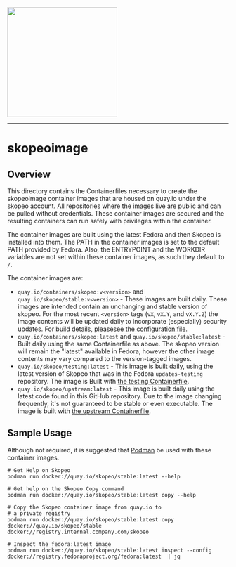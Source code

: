 [comment]: <> (***ATTENTION*** ***WARNING*** ***ALERT*** ***CAUTION*** ***DANGER***)
[comment]: <> ()
[comment]: <> (ANY changes made to this file, once commited/merged must)
[comment]: <> (be manually copy/pasted -in markdown- into the description)
[comment]: <> (field on Quay at the following locations:)
[comment]: <> ()
[comment]: <> (https://quay.io/repository/containers/skopeo)
[comment]: <> (https://quay.io/repository/skopeo/stable)
[comment]: <> (https://quay.io/repository/skopeo/testing)
[comment]: <> (https://quay.io/repository/skopeo/upstream)
[comment]: <> ()
[comment]: <> (***ATTENTION*** ***WARNING*** ***ALERT*** ***CAUTION*** ***DANGER***)

<img src="https://cdn.rawgit.com/containers/skopeo/master/docs/skopeo.svg" width="250">

----

# skopeoimage

## Overview

This directory contains the Containerfiles necessary to create the skopeoimage container
images that are housed on quay.io under the skopeo account.  All repositories where
the images live are public and can be pulled without credentials.  These container images are secured and the
resulting containers can run safely with privileges within the container.

The container images are built using the latest Fedora and then Skopeo is installed into them.
The PATH in the container images is set to the default PATH provided by Fedora.  Also, the
ENTRYPOINT and the WORKDIR variables are not set within these container images, as such they
default to `/`.

The container images are:

  * `quay.io/containers/skopeo:v<version>` and `quay.io/skopeo/stable:v<version>` -
    These images are built daily.  These images are intended contain an unchanging
    and stable version of skopeo.  For the most recent `<version>` tags (`vX`,
    `vX.Y`, and `vX.Y.Z`) the image contents will be updated daily to incorporate
    (especially) security updates.  For build details, please[see the configuration
    file](stable/Containerfile).
  * `quay.io/containers/skopeo:latest` and `quay.io/skopeo/stable:latest` -
    Built daily using the same Containerfile as above.  The skopeo version
    will remain the "latest" available in Fedora, however the other image
    contents may vary compared to the version-tagged images.
  * `quay.io/skopeo/testing:latest` - This image is built daily, using the
    latest version of Skopeo that was in the Fedora `updates-testing` repository.
    The image is Built with [the testing Containerfile](testing/Containerfile).
  * `quay.io/skopeo/upstream:latest` - This image is built daily using the latest
    code found in this GitHub repository.  Due to the image changing frequently,
    it's not guaranteed to be stable or even executable.  The image is built with
    [the upstream Containerfile](upstream/Containerfile).


## Sample Usage

Although not required, it is suggested that [Podman](https://github.com/containers/podman) be used with these container images.

```
# Get Help on Skopeo
podman run docker://quay.io/skopeo/stable:latest --help

# Get help on the Skopeo Copy command
podman run docker://quay.io/skopeo/stable:latest copy --help

# Copy the Skopeo container image from quay.io to
# a private registry
podman run docker://quay.io/skopeo/stable:latest copy docker://quay.io/skopeo/stable docker://registry.internal.company.com/skopeo

# Inspect the fedora:latest image
podman run docker://quay.io/skopeo/stable:latest inspect --config docker://registry.fedoraproject.org/fedora:latest  | jq
```
